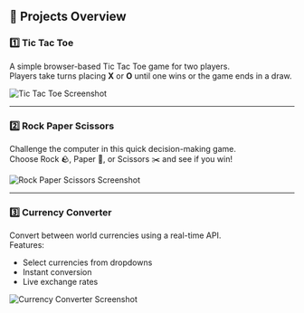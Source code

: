 ## 📂 Projects Overview

### 1️⃣ Tic Tac Toe
A simple browser-based Tic Tac Toe game for two players.  
Players take turns placing **X** or **O** until one wins or the game ends in a draw.  

![Tic Tac Toe Screenshot]({images}/tictactoe.png)

---

### 2️⃣ Rock Paper Scissors
Challenge the computer in this quick decision-making game.  
Choose Rock 🪨, Paper 📄, or Scissors ✂️ and see if you win!  

![Rock Paper Scissors Screenshot]({images}/rockpaperscissors.png)

---

### 3️⃣ Currency Converter
Convert between world currencies using a real-time API.  
Features:
- Select currencies from dropdowns
- Instant conversion  
- Live exchange rates  

![Currency Converter Screenshot]({images}/currencyconverter.png)
